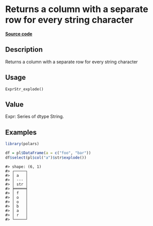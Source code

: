 

# Returns a column with a separate row for every string character

[**Source code**](https://github.com/pola-rs/r-polars/tree/main/R/expr__string.R#L807)

## Description

Returns a column with a separate row for every string character

## Usage

<pre><code class='language-R'>ExprStr_explode()
</code></pre>

## Value

Expr: Series of dtype String.

## Examples

``` r
library(polars)

df = pl$DataFrame(a = c("foo", "bar"))
df$select(pl$col("a")$str$explode())
```

    #> shape: (6, 1)
    #> ┌─────┐
    #> │ a   │
    #> │ --- │
    #> │ str │
    #> ╞═════╡
    #> │ f   │
    #> │ o   │
    #> │ o   │
    #> │ b   │
    #> │ a   │
    #> │ r   │
    #> └─────┘
